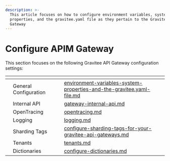 ```yaml
---
description: >-
  This article focuses on how to configure environment variables, system
  properties, and the gravitee.yaml file as they pertain to the Gravitee API
  Gateway
---
```


# Configure APIM Gateway

This section focuses on the following Gravitee API Gateway configuration settings:&#x20;

<table data-view="cards"><thead><tr><th></th><th></th><th></th><th data-hidden data-card-target data-type="content-ref"></th></tr></thead><tbody><tr><td></td><td>General Configuration</td><td></td><td><a href="../the-gravitee-api-gateway/environment-variables-system-properties-and-the-gravitee.yaml-file.md">environment-variables-system-properties-and-the-gravitee.yaml-file.md</a></td></tr><tr><td></td><td>Internal API</td><td></td><td><a href="../the-gravitee-api-gateway/gateway-internal-api.md">gateway-internal-api.md</a></td></tr><tr><td></td><td>OpenTracing</td><td></td><td><a href="../the-gravitee-api-gateway/opentracing.md">opentracing.md</a></td></tr><tr><td></td><td>Logging</td><td></td><td><a href="../the-gravitee-api-gateway/logging.md">logging.md</a></td></tr><tr><td></td><td>Sharding Tags</td><td></td><td><a href="../configure-sharding-tags-for-your-gravitee-api-gateways.md">configure-sharding-tags-for-your-gravitee-api-gateways.md</a></td></tr><tr><td></td><td>Tenants</td><td></td><td><a href="../the-gravitee-api-gateway/tenants.md">tenants.md</a></td></tr><tr><td></td><td>Dictionaries</td><td></td><td><a href="../the-gravitee-api-gateway/configure-dictionaries.md">configure-dictionaries.md</a></td></tr></tbody></table>
